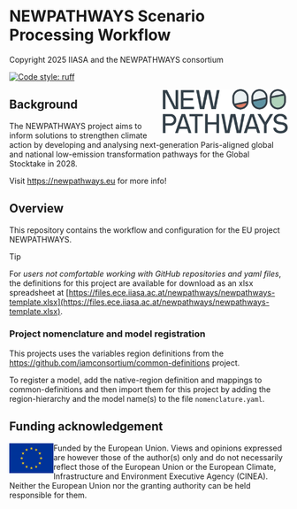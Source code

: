 # NEWPATHWAYS Scenario Processing Workflow

Copyright 2025 IIASA and the NEWPATHWAYS consortium

[![Code style: ruff](https://img.shields.io/endpoint?url=https://raw.githubusercontent.com/charliermarsh/ruff/main/assets/badge/v2.json)](https://github.com/astral-sh/ruff)

<img src="images/newpathways_logo.svg" height="80" align="right" alt="SPARCCLE Project Logo">

## Background

The NEWPATHWAYS project aims to inform solutions to strengthen climate action by developing and analysing next-generation Paris-aligned global and national low-emission transformation pathways for the Global Stocktake in 2028.

Visit https://newpathways.eu for more info!

## Overview

This repository contains the workflow and configuration for the EU project NEWPATHWAYS.

> [!TIP]
> For *users not comfortable working with GitHub repositories and yaml files*,
> the definitions for this project are available for download as an xlsx spreadsheet
> at [https://files.ece.iiasa.ac.at/newpathways/newpathways-template.xlsx](https://files.ece.iiasa.ac.at/newpathways/newpathways-template.xlsx).

### Project nomenclature and model registration

This projects uses the variables region definitions from the
https://github.com/iamconsortium/common-definitions project.

To register a model, add the native-region definition and mappings
to common-definitions and then import them for this project by adding 
the region-hierarchy and the model name(s) to the file `nomenclature.yaml`.

## Funding acknowledgement

<img src="images/eu_logo.jpg" width="80" height="54" align="left" alt="EU logo">

Funded by the European Union. Views and opinions expressed are however those of the author(s) only and do not necessarily reflect those of the European Union or the European Climate, Infrastructure and Environment Executive Agency (CINEA). Neither the European Union nor the granting authority can be held responsible for them.
